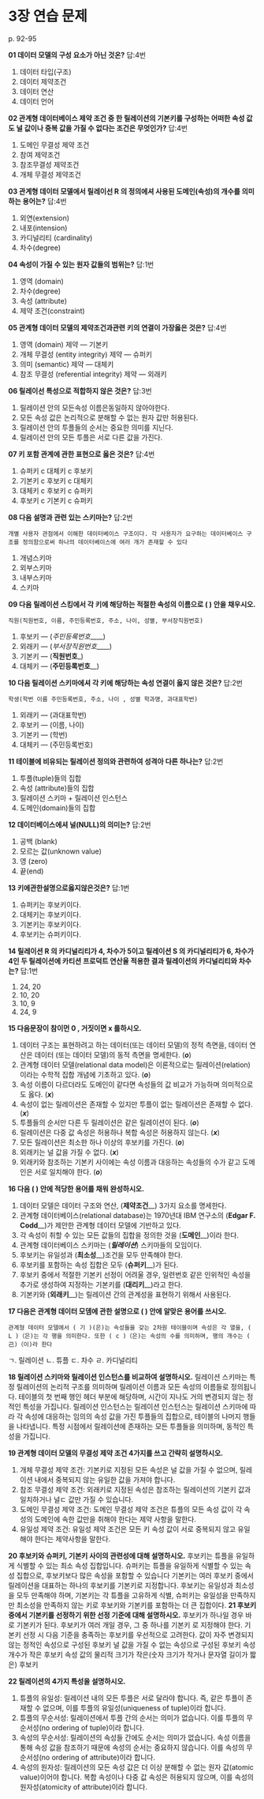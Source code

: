 # 3장 연습 문제

p. 92-95

**01 데이터 모델의 구성 요소가 아닌 것온?** 답:4번

1. 데이터 타입(구조)
2. 데이터 제약조건
3. 데이터 연산
4. 데이터 언어

**02 관계형 데이터베이스 제약 조건 중 한 릴레이션의 기본키를 구성하는 어떠한 속성 값도 널 값이나 중복 값을 가질 수 없다는 조건은 무엇인가?** 답:4번

1. 도메인 무결성 제약 조건
2. 참여 제약조건
3. 참조무결성 제약조건
4. 개체 무결성 제약조건

**03 관계형 데이터 모델에서 릴레이선 R 의 정의에셔 사용된 도메인(속성)의 개수를 의미하는 용어는?** 답:4번

1. 외연(extension)
2. 내포(intension)
3. 카디널리티 (cardinality)
4. 차수(degree)

**04 속성이 가질 수 있는 원자 값들의 범위는?** 답:1번

1. 영역 (domain)
2. 차수(degree)
3. 속성 (attribute)
4. 제약 조건(constraint)

**05 관계형 데이터 모델의 제약조건과관련 키의 연결이 가장옳은 것은?** 답:4번

1. 영역 (domain) 제약 — 기본키
2. 개체 무결성 (entity integrity) 제약 — 슈퍼키
3. 의미 (semantic) 제약 — 대체키
4. 참조 무결성 (referential integrity) 제약 — 외래키

**06 릴레이선 특성으로 적합하지 않은 것은?** 답:3번

1. 릴레이션 안의 모든속성 이름은동일하지 않아야한다.
2. 모든 속성 값은 논리적으로 분해할 수 없는 원자 값만 허용된다.
3. 릴레이션 안의 투플들의 순서는 중요한 의미를 지닌다.
4. 릴레이션 안의 모든 투플은 서로 다른 값을 가진다.

**07 키 포함 관계에 관한 표현으로 옳은 것은?** 답:4번

1. 슈퍼키 c 대체키 c 후보키
2. 기본키 c 후보키 c 대체키
3. 대체키 c 후보키 c 슈퍼키
4. 후보키 c 기본키 c 슈퍼키

**08 다음 설명과 관련 있는 스키마는?** 답:2번

`개별 사용자 관점에서 이해한 데이터베이스 구조이다. 각 사용자가 요구하는 데이터베이스 구조를 정의함으로써 하나의 데이터베이스에 여러 개가 존재할 수 있다`

1. 개념스키마
2. 외부스키마
3. 내부스키마
4. 스키마

**09 다음 릴레이션 스킹에서 각 키에 해당하는 적절한 속성의 이름으로 ( ) 안을 채우시오.**

`직원(직원번호, 이름, 주민등록번호, 주소, 나이, 성별, 부서장직원번호)`

1. 후보키 — (_주민등록번호_____)
2. 외래키 — (_부서장직원번호_____)
3. 기본키 — (__직원번호___)
4. 대체키 — (__주민등록번호____)

**10 다음 릴레이션 스키마에셔 각 키에 해당하는 속성 연결이 옳지 않은 것은?** 답:2번

`학생(학번 이름 주민등록번호, 주소, 나이 , 성별 학과명, 과대표학번)`

1. 외래키 — (과대표학번)
2. 후보키 — (이름, 나이)
3. 기본키 — (학번)
4. 대체키 — (주민등록번호)

**11 테이블에 비유되는 릴레이션 정의와 관련하여 성격아 다른 하나는?** 답:2번

1. 투플(tuple)들의 집합
2. 속성 (attribute)들의 집합
3. 릴레이션 스키마 + 릴레이션 인스턴스
4. 도메인(domain)들의 집합

**12 데이터베이스에셔 널(NULL)의 의미는?** 답:2번

1. 공백 (blank)
2. 모르는 값(unknown value)
3. 영 (zero)
4. 끝(end)

**13 키에관한설명으로옳지않은것은?** 답:1번

1. 슈퍼키는 후보키이다.
2. 대체키는 후보키이다.
3. 기본키는 후보키이다.
4. 후보키는 슈퍼키이다.

**14 릴레이션 R 의 카디널리티가 4, 차수가 5이고 릴레이션 S 의 카디널리티가 6, 차수가 4인 두 릴레이션에 카티션 프로덕트 연산율 적용한 결과 릴레이션의 카디널리티와 차수는?** 답:1번

1. 24, 20
2. 10, 20
3. 10, 9
4. 24, 9

**15 다음문장이 참이먼 0 , 거짓이면 x 를하시오.**

1. 데이터 구조는 표현하려고 하는 데이터(또는 데이터 모델)의 정적 측면을, 데이터 연산은 데이터 (또는 데이터 모델)의 동적 측면을 명세한다. (___o___)
2. 관계형 데이터 모델(relational data model)은 이론적으로는 릴레이션(relation) 이라는 수학적 집합 개념에 기초하고 있다. (___o___)
3. 속성 이름이 다르더라도 도메인이 같다면 속성들의 값 비교가 가능하며 의미적으로도 옳다. (___x___)
4. 속성이 없는 릴레이션은 존재할 수 있지만 투플이 없는 릴레이션은 존재할 수 없다. (___x___)
5. 투플들의 순서만 다른 두 릴레이션은 같은 릴레이션이 된다. (___o___)
6. 릴레이션은 다중 값 속성은 허용하나 복합 속성은 허용하지 않는다. (___x___)
7. 모든 릴레이션은 최소한 하나 이상의 후보키를 가진다. (___o___)
8. 외래키는 널 값을 가질 수 없다. (___x___)
9. 외래키와 참조하는 기본키 사이에는 속성 이름과 대응하는 속성들의 수가 같고 도메인은 서로 일치해야 한다. (___o___)

**16 다음 ( ) 안에 적당한 용어를 채워 완성하시오.**

1. 데이터 모델은 데이터 구조와 연산, (__제약조건____) 3가지 요소를 명세한다.
2. 관계형 데이터베이스(relational database)는 1970년대 IBM 연구소의 (__Edgar F. Codd____)가 제안한 관계형 데이터 모델에 기반하고 있다.
3. 각 속성이 취할 수 있는 모든 값들의 집합을 정의한 것을 (__도메인____)이라 한다.
4. 관계형 데이터베이스 스키마는 (___릴레이션___) 스키마들의 모임이다.
5. 후보키는 유일성과 (__최소성____)조건을 모두 만족해야 한다.
6. 후보키를 포함하는 속성 집합은 모두 (__슈퍼키____)가 된다.
7. 후보키 중에서 적절한 기본키 선정이 어려울 경우, 일련번호 같은 인위적인 속성을 추가로 생성하여 지정하는 기본키를 (__대리키____)라고 한다.
8. 기본키와 (__외래키____)는 릴레이션 간의 관계성을 표현하기 위해서 사용된다.

**17 다음은 관계형 데이터 모뎀에 관한 설명으로 ( ) 안에 알맞은 용어를 쓰시오.**

`관계형 데이터 모델에서 ( 기 )(은)는 속성들을 갖는 2차원 테이블이며 속성은 각 열을, ( L )（은)는 각 행을 의미한다. 또한 ( c )（은)는 속성의 수를 의미하며, 행의 개수는 ( 己)（이)라 한다`

ㄱ. 릴레이션
ㄴ. 튜플
ㄷ. 차수
ㄹ. 카디널리티

**18 릴레이션 스키마와 릴레이션 인스턴스를 비교하여 설명하시오.**
릴레이션 스키마는 특정 릴레이션의 논리적 구조를 의미하며 릴레이션 이름과 모든 속성의 이름들로 정의됩니다. 테이블의 첫 번째 행인 헤더 부분에 해당하며, 시간이 지나도 거의 변경되지 않는 정적인 특성을 가집니다. 
릴레이션 인스턴스는 릴레이션 인스턴스는 릴레이션 스키마에 따라 각 속성에 대응하는 임의의 속성 값을 가진 투플들의 집합으로, 테이블의 나머지 행들을 나타냅니다. 특정 시점에서 릴레이션에 존재하는 모든 투플들을 의미하며, 동적인 특성을 가집니다.

**19 관계형 데이터 모델의 무결성 제약 조건 4가지를 쓰고 간략히 설명하시오.**
1. 개체 무결성 제약 조건: 기본키로 지정된 모든 속성은 널 값을 가질 수 없으며, 릴레이션 내에서 중복되지 않는 유일한 값을 가져야 합니다.
2. 참조 무결성 제약 조건: 외래키로 지정된 속성은 참조하는 릴레이션의 기본키 값과 일치하거나 널ㄷ 값만 가질 수 있습니다.
3. 도메인 무결성 제약 조건: 도메인 무결성 제약 조건은 튜플의 모든 속성 값이 각 속성의 도메인에 속한 값만을 취해야 한다는 제약 사항을 말한다.
4. 유일성 제약 조건: 유일성 제약 조건은 모든 키 속성 값이 서로 중복되지 않고 유일해야 한다는 제약사항을 말한다.


**20 후보키와 슈퍼키, 기본키 사이의 관련성에 대해 설명하시오.**
후보키는 튜플을 유일하게 식별할 수 있는 최소 속성 집합입니다. 슈퍼키는 튜플을 유일하게 식별할 수 있는 속성 집합으로, 후보키보다 많은 속성을 포함할 수 있습니다
기본키는 여러 후보키 중에서 릴레이션을 대표하는 하나의 후보키를 기본키로 지정합니다. 후보키는 유일성과 최소성을 모두 만족해야 하며, 기본키는 각 튜플을 고유하게 식별, 슈퍼키는 유일성을 만족하지만 최소성을 만족하지 않는 키로 후보키와 기본키를 포함하는 더 큰 집합이다.
**21 후보키 중에서 기본키를 선정하기 위한 선정 기준에 대해 설명하시오.**
후보키가 하나일 경우 바로 기본키가 된다. 후보키가 여러 개일 경우, 그 중 하나를 기본키 로 지정해야 한다. 기본키 선정 시 다음 기준을 충족하는 후보키를 우선적으로 고려한다.
값이 자주 변경되지 않는 정적인 속성으로 구성된 후보키 
널 값을 가질 수 없는 속성으로 구성된 후보키 
속성 개수가 작은 후보키 
속성 값의 물리적 크기가 작은(숫자 크기가 작거나 문자열 길이가 짧은) 후보키


**22 릴레이션의 4가지 특성을 설명하시오.**
1. 튜플의 유일성: 릴레이션 내의 모든 투플은 서로 달라야 합니다. 즉, 같은 투플이 존재할 수 없으며, 이를 투플의 유일성(uniqueness of tuple)이라 합니다.
2. 튜플의 무순서성: 릴레이션에서 투플 간의 순서는 의미가 없습니다. 이를 투플의 무순서성(no ordering of tuple)이라 합니다.
3. 속성의 무순서성: 릴레이션의 속성들 간에도 순서는 의미가 없습니다. 속성 이름을 통해 속성 값을 참조하기 때문에 속성의 순서는 중요하지 않습니다. 이를 속성의 무순서성(no ordering of attribute)이라 합니다.
4. 속성의 원자성: 릴레이션의 모든 속성 값은 더 이상 분해할 수 없는 원자 값(atomic value)이어야 합니다. 복합 속성이나 다중 값 속성은 허용되지 않으며, 이를 속성의 원자성(atomicity of attribute)이라 합니다.  


